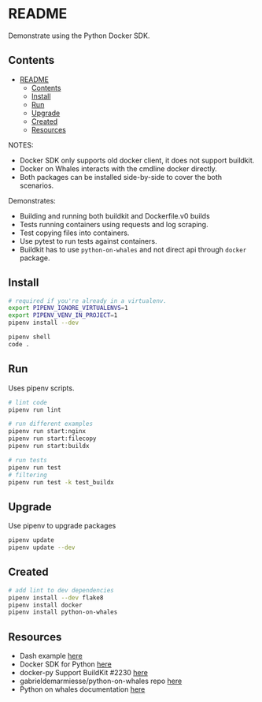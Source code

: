 # README

Demonstrate using the Python Docker SDK.  

## Contents

- [README](#readme)
  - [Contents](#contents)
  - [Install](#install)
  - [Run](#run)
  - [Upgrade](#upgrade)
  - [Created](#created)
  - [Resources](#resources)

NOTES:

* Docker SDK only supports old docker client, it does not support buildkit.  
* Docker on Whales interacts with the cmdline docker directly.  
* Both packages can be installed side-by-side to cover the both scenarios.  

Demonstrates:

* Building and running both buildkit and Dockerfile.v0 builds  
* Tests running containers using requests and log scraping.  
* Test copying files into containers.  
* Use pytest to run tests against containers.  
* Buildkit has to use `python-on-whales` and not direct api through `docker` package.  

## Install

```sh
# required if you're already in a virtualenv.
export PIPENV_IGNORE_VIRTUALENVS=1 
export PIPENV_VENV_IN_PROJECT=1
pipenv install --dev

pipenv shell
code . 
```

## Run

Uses pipenv scripts.  

```sh
# lint code
pipenv run lint

# run different examples
pipenv run start:nginx
pipenv run start:filecopy
pipenv run start:buildx

# run tests
pipenv run test
# filtering
pipenv run test -k test_buildx 
```

## Upgrade

Use pipenv to upgrade packages  

```sh
pipenv update
pipenv update --dev
```

## Created

```sh
# add lint to dev dependencies
pipenv install --dev flake8  
pipenv install docker
pipenv install python-on-whales
```

## Resources

* Dash example [here](https://github.com/chrisguest75/mongo_examples/tree/main/06_dash)  
* Docker SDK for Python [here](https://docker-py.readthedocs.io/en/stable/)  
* docker-py Support BuildKit #2230 [here](https://github.com/docker/docker-py/issues/2230)  
* gabrieldemarmiesse/python-on-whales repo [here](https://github.com/gabrieldemarmiesse/python-on-whales)  
* Python on whales documentation [here](https://gabrieldemarmiesse.github.io/python-on-whales/)  
